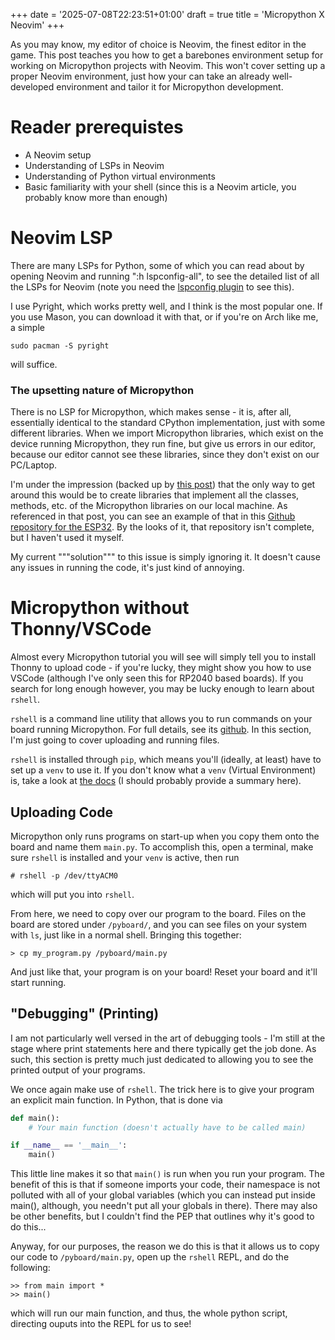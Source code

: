 +++
date = '2025-07-08T22:23:51+01:00'
draft = true
title = 'Micropython X Neovim'
+++

As you may know, my editor of choice is Neovim, the finest editor in the game. This post teaches you how to get a barebones environment setup for working on Micropython projects with Neovim. This won't cover setting up a proper Neovim environment, just how your can take an already well-developed environment and tailor it for Micropython development.

# Reader prerequistes

- A Neovim setup
- Understanding of LSPs in Neovim
- Understanding of Python virtual environments
- Basic familiarity with your shell (since this is a Neovim article, you probably know more than enough)

# Neovim LSP 

There are many LSPs for Python, some of which you can read about by opening Neovim and running ":h lspconfig-all", to see the detailed list of all the LSPs for Neovim (note you need the [lspconfig plugin](https://github.com/neovim/nvim-lspconfig) to see this).

I use Pyright, which works pretty well, and I think is the most popular one. If you use Mason, you can download it with that, or if you're on Arch like me, a simple
```shell
sudo pacman -S pyright
```
will suffice.

### The upsetting nature of Micropython

There is no LSP for Micropython, which makes sense - it is, after all, essentially identical to the standard CPython implementation, just with some different libraries. When we import Micropython libraries, which exist on the device running Micropython, they run fine, but give us errors in our editor, because our editor cannot see these libraries, since they don't exist on our PC/Laptop.

I'm under the impression (backed up by [this post](https://stackoverflow.com/questions/62548091/why-cant-vscode-load-micropython-machine)) that the only way to get around this would be to create libraries that implement all the classes, methods, etc. of the Micropython libraries on our local machine. As referenced in that post, you can see an example of that in this [Github repository for the ESP32](https://github.com/tflander/esp32-machine-emulator). By the looks of it, that repository isn't complete, but I haven't used it myself. 

My current """solution""" to this issue is simply ignoring it. It doesn't cause any issues in running the code, it's just kind of annoying.

# Micropython without Thonny/VSCode

Almost every Micropython tutorial you will see will simply tell you to install Thonny to upload code - if you're lucky, they might show you how to use VSCode (although I've only seen this for RP2040 based boards). If you search for long enough however, you may be lucky enough to learn about `rshell`.

`rshell` is a command line utility that allows you to run commands on your board running Micropython. For full details, see its [github](https://github.com/dhylands/rshell). In this section, I'm just going to cover uploading and running files.

`rshell` is installed through `pip`, which means you'll (ideally, at least) have to set up a `venv` to use it. If you don't know what a `venv` (Virtual Environment) is, take a look at [the docs](https://docs.python.org/3/library/venv.html) (I should probably provide a summary here).

## Uploading Code

Micropython only runs programs on start-up when you copy them onto the board and name them `main.py`. To accomplish this, open a terminal, make sure `rshell` is installed and your `venv` is active, then run
```shell
# rshell -p /dev/ttyACM0
```
which will put you into `rshell`. 

From here, we need to copy over our program to the board. Files on the board are stored under `/pyboard/`, and you can see files on your system with `ls`, just like in a normal shell. Bringing this together:
```shell
> cp my_program.py /pyboard/main.py
```
And just like that, your program is on your board! Reset your board and it'll start running.

## "Debugging" (Printing)

I am not particularly well versed in the art of debugging tools - I'm still at the stage where print statements here and there typically get the job done. As such, this section is pretty much just dedicated to allowing you to see the printed output of your programs. 

We once again make use of `rshell`. The trick here is to give your program an explicit main function. In Python, that is done via 
``` python
def main():
    # Your main function (doesn't actually have to be called main)

if __name__ == '__main__':
    main()
```

This little line makes it so that `main()` is run when you run your program. The benefit of this is that if someone imports your code, their namespace is not polluted with all of your global variables (which you can instead put inside main(), although, you needn't put all your globals in there). There may also be other benefits, but I couldn't find the PEP that outlines why it's good to do this...

Anyway, for our purposes, the reason we do this is that it allows us to copy our code to `/pyboard/main.py`, open up the `rshell` REPL, and do the following:

```
>> from main import *
>> main()
```

which will run our main function, and thus, the whole python script, directing ouputs into the REPL for us to see!
